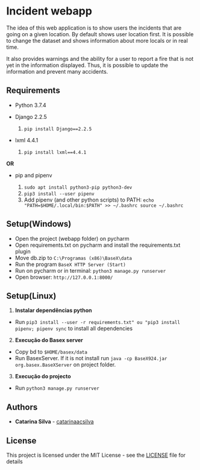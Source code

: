 # Incident webapp

The idea of this web application is to show users the incidents that are going on a given location. By default shows user location first.
It is possible to change the dataset and shows information about more locals or in real time.

It also provides warnings and the ability for a user to report a fire that is not yet in the information displayed. Thus, it is possible to update the information and prevent many accidents.

## Requirements

- Python 3.7.4

- Django 2.2.5

    1. `pip install Django==2.2.5`
- lxml 4.4.1

    1. `pip install lxml==4.4.1`

 **OR**

- pip and pipenv

    1. `sudo apt install python3-pip python3-dev`
    2. `pip3 install --user pipenv`
    3. Add pipenv (and other python scripts) to PATH: `echo "PATH=$HOME/.local/bin:$PATH" >> ~/.bashrc source ~/.bashrc`


## Setup(Windows)

- Open the project (webapp folder) on pycharm
- Open requirements.txt on pycharm and install the requirements.txt plugin
- Move db.zip to `C:\Programas (x86)\BaseX\data`
- Run the program `BaseX HTTP Server (Start)`
- Run on pycharm or in terminal: `python3 manage.py runserver`
- Open browser: `http://127.0.0.1:8000/`


## Setup(Linux)

1. **Instalar dependências python**

- Run `pip3 install --user -r requirements.txt" ou "pip3 install pipenv; pipenv sync` to install all dependencies


2. **Execução do Basex server**

- Copy bd to `$HOME/basex/data`
- Run BasexServer. If it is not install run `java -cp BaseX924.jar org.basex.BaseXServer` on project folder.


3. **Execução do projecto**

- Run `python3 manage.py runserver`


## Authors

* **Catarina Silva** - [catarinaacsilva](https://github.com/catarinaacsilva)

## License

This project is licensed under the MIT License - see the [LICENSE](LICENSE) file for details

